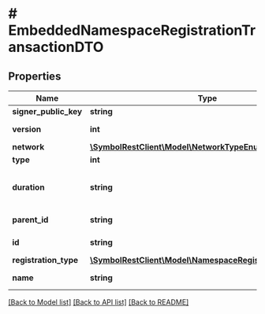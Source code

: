 # # EmbeddedNamespaceRegistrationTransactionDTO

## Properties

Name | Type | Description | Notes
------------ | ------------- | ------------- | -------------
**signer_public_key** | **string** | Public key. |
**version** | **int** | Entity version. |
**network** | [**\SymbolRestClient\Model\NetworkTypeEnum**](NetworkTypeEnum.md) |  |
**type** | **int** |  |
**duration** | **string** | Duration expressed in number of blocks. | [optional]
**parent_id** | **string** | Namespace identifier. | [optional]
**id** | **string** | Namespace identifier. |
**registration_type** | [**\SymbolRestClient\Model\NamespaceRegistrationTypeEnum**](NamespaceRegistrationTypeEnum.md) |  |
**name** | **string** | Namespace name. |

[[Back to Model list]](../../README.md#models) [[Back to API list]](../../README.md#endpoints) [[Back to README]](../../README.md)
